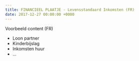 ```yaml
---
title: FINANCIEEL PLAATJE - Levensstandaard Inkomsten (FR)
date: 2017-12-27 00:00:00 +0000
---
```

Voorbeeld content (FR)

* Loon partner
* Kinderbijslag
* Inkomsten huur
* ...